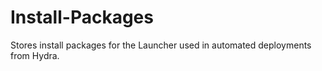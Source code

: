 # Install-Packages
Stores install packages for the Launcher used in automated deployments from Hydra.
